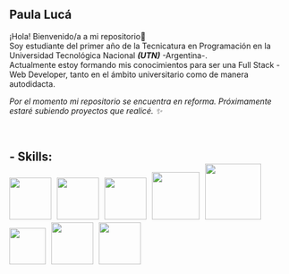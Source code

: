 ## Paula Lucá
¡Hola! Bienvenido/a a mi repositorio🎉
 <br>Soy estudiante del primer año de la Tecnicatura en Programación en la Universidad Tecnológica Nacional <strong><i>(UTN)</i></strong> -Argentina-.
 <br>Actualmente estoy formando mis conocimientos para ser una Full Stack - Web Developer, tanto en el ámbito universitario como de manera autodidacta.
 <br><p><i>Por el momento mi repositorio se encuentra en reforma. Próximamente estaré subiendo proyectos que realicé. ✨</i></p><br>

<h2><p>-    Skills:
<br>
<img src="https://upload.wikimedia.org/wikipedia/commons/thumb/9/99/Unofficial_JavaScript_logo_2.svg/245px-Unofficial_JavaScript_logo_2.svg.png" width="75">&nbsp;
  <img src="https://upload.wikimedia.org/wikipedia/commons/thumb/4/47/React.svg/250px-React.svg.png" width="75">&nbsp;
  <img src="https://upload.wikimedia.org/wikipedia/commons/thumb/6/61/HTML5_logo_and_wordmark.svg/250px-HTML5_logo_and_wordmark.svg.png" width="75">&nbsp;
  <img src="https://media.giphy.com/media/kH1DBkPNyZPOk0BxrM/giphy.gif" width="85">&nbsp;
  <img src="https://1000marcas.net/wp-content/uploads/2021/02/CSS-Logo-500x283.jpg" width="100">&nbsp;
  <img src="https://i.pinimg.com/originals/6e/46/e7/6e46e7dbe2bb73dacc055e5dbd85c3ad.png" width="65">&nbsp;
  <img src="https://ugeek.github.io/blog/images-blog/git.png" width="75">&nbsp;
  <img src="https://cdn.icon-icons.com/icons2/2845/PNG/512/linux_logo_icon_181333.png" width="75">&nbsp;


</p></h2>


